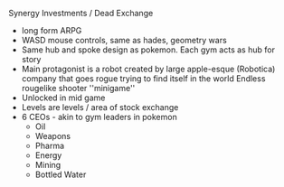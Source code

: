 Synergy Investments / Dead Exchange
- long form ARPG
- WASD mouse controls, same as hades, geometry wars
- Same hub and spoke design as pokemon. Each gym acts as hub for story
- Main protagonist is a robot created by large apple-esque (Robotica) company that goes rogue trying to find itself in the world
Endless rougelike shooter ''minigame''
- Unlocked in mid game
- Levels are levels / area of stock exchange
- 6 CEOs - akin to gym leaders in pokemon
	- Oil
	- Weapons
	- Pharma
	- Energy
	- Mining
	- Bottled Water